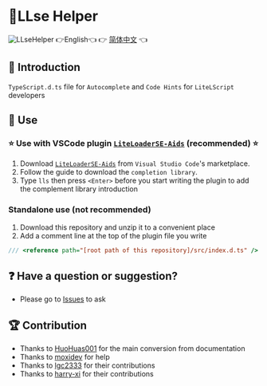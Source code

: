 # 🔨LLse Helper
![LLseHelper](https://socialify.git.ci/LiteLScript-Dev/LLseHelper/image?description=1&descriptionEditable=Auto-completion%20and%20code%20hints%20for%20LiteLScript%20developers&forks=1&issues=1&language=1&logo=https%3A%2F%2Favatars.githubusercontent.com%2Fu%2F88499428%3Fs%3D200%26v%3D4&name=1&owner=1&pulls=1&stargazers=1&theme=Light)
👉English👈 👉 [简体中文](README.md) 👈

## 📄 Introduction

`TypeScript.d.ts` file for `Autocomplete` and `Code Hints` for `LiteLScript` developers

## 🔧 Use

### ⭐ Use with VSCode plugin [`LiteLoaderSE-Aids`](https://github.com/LiteLScript-Dev/LiteLoaderSE-Aids) (recommended) ⭐

1. Download [`LiteLoaderSE-Aids`](https://marketplace.visualstudio.com/items?itemName=moxicat.LLScriptHelper) from `Visual Studio Code`'s marketplace.
2. Follow the guide to download the `completion library`.
3. Type `lls` then press `<Enter>` before you start writing the plugin to add the complement library introduction

### Standalone use (not recommended)
1. Download this repository and unzip it to a convenient place
2. Add a comment line at the top of the plugin file you write

```js
/// <reference path="[root path of this repository]/src/index.d.ts" />
```

## ❓ Have a question or suggestion?
- Please go to [Issues](https://github.com/LiteLScript-Dev/HelperLib/issues) to ask

## 🏆 Contribution

- Thanks to [HuoHuas001](https://github.com/HuoHuas001) for the main conversion from documentation
- Thanks to [moxidev](https://github.com/moxidev) for help
- Thanks to [lgc2333](https://github.com/lgc2333) for their contributions
- Thanks to [harry-xi](https://github.com/harry-xi) for their contributions
